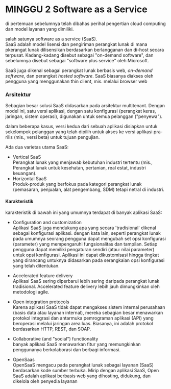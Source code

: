 # MINGGU 2 Software as a Service  

di pertemuan sebelumnya telah dibahas perihal pengertian cloud computing dan model layanan yang dimiliki.  

salah satunya software as a service (SaaS).  
SaaS adalah model lisensi dan pengiriman perangkat lunak di mana pkerangat lunak dilisensikan berdasarkan berlangganan dan di-host secara terpusat. Kadang-kadang disebut sebagai "on-demand software", dan sebelumnya disebut sebagai "software plus service" oleh Microsoft.  

SaaS juga dikenal sebagai perangkat lunak berbasis web, *on-demand software*, dan perangkat *hosted software*. SaaS biasanya diakses oleh pengguna yang menggunakan thin client, mis. melalui browser web

### Arsitektur  
Sebagian besar solusi SaaS didasarkan pada arsitektur multitenant. Dengan model ini, satu versi aplikasi, dengan satu konfigurasi (perangkat keras, jaringan, sistem operasi), digunakan untuk semua pelanggan ("penyewa").  

dalam beberapa kasus, versi kedua dari sebuah aplikasi disiapkan untuk sekelompok pelanggan yang telah dipilih untuk akses ke versi aplikasi pra-rilis (mis., versi beta) untuk tujuan pengujian.

Ada dua varietas utama SaaS:

* Vertical SaaS  
Perangkat lunak yang menjawab kebutuhan industri tertentu (mis., Perangkat lunak untuk kesehatan, pertanian, real estat, industri keuangan).
* Horizontal SaaS  
Produk-produk yang berfokus pada kategori perangkat lunak (pemasaran, penjualan, alat pengembang, SDM) tetapi netral di industri.


#### Karakteristik  
karakteristik di bawah ini yang umumnya terdapat di banyak aplikasi SaaS:
* Configuration and customization  
Aplikasi SaaS juga mendukung apa yang secara 'tradisional' dikenal sebagai konfigurasi aplikasi. dengan kata lain, seperti perangkat lunak pada umumnya 
seorang pengguna dapat mengubah set opsi konfigurasi (parameter) yang mempengaruhi fungsionalitas dan tampilan. Setiap pengguna dapat memiliki pengaturan sendiri (atau: nilai parameter) untuk opsi konfigurasi. Aplikasi ini dapat dikustomisasi hingga tingkat yang dirancang untuknya didasarkan pada serangkaian opsi konfigurasi yang telah ditentukan.
* Accelerated feature delivery  
Aplikasi SaaS sering diperbarui lebih sering daripada perangkat lunak tradisional. Accelerated feature delivery lebih jauh dimungkinkan oleh metodologi agile.  

* Open integration protocols  
Karena aplikasi SaaS tidak dapat mengakses sistem internal perusahaan (basis data atau layanan internal), mereka sebagian besar menawarkan protokol integrasi dan antarmuka pemrograman aplikasi (API) yang beroperasi melalui jaringan area luas. Biasanya, ini adalah protokol berdasarkan HTTP, REST, dan SOAP.  

* Collaborative (and "social") functionality  
banyak aplikasi SaaS menawarkan fitur yang memungkinkan penggunanya berkolaborasi dan berbagi informasi.  

* OpenSaas  
OpenSaaS mengacu pada perangkat lunak sebagai layanan (SaaS) berdasarkan kode sumber terbuka. Mirip dengan aplikasi SaaS, Open SaaS adalah aplikasi berbasis web yang dihosting, didukung, dan dikelola oleh penyedia layanan